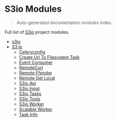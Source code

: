 # S3io Modules

> Auto-generated documentation modules index.

Full list of [S3io](README.md#s3io) project modules.

- [s3io](README.md#s3io)
- [S3 Io](s3_io/index.md#s3-io)
    - [Celeryconfig](s3_io/celeryconfig.md#celeryconfig)
    - [Create Url To Filesystem Task](s3_io/create_url_to_filesystem_task.md#create-url-to-filesystem-task)
    - [Event Consumer](s3_io/event_consumer.md#event-consumer)
    - [RemoteCurl](s3_io/remote_curl.md#remotecurl)
    - [Remote Ffprobe](s3_io/remote_ffprobe.md#remote-ffprobe)
    - [Remote Get Local](s3_io/remote_get_local.md#remote-get-local)
    - [S3io Api](s3_io/s3io_api.md#s3io-api)
    - [S3io Input](s3_io/s3io_input.md#s3io-input)
    - [S3io Tasks](s3_io/s3io_tasks.md#s3io-tasks)
    - [S3io Tools](s3_io/s3io_tools.md#s3io-tools)
    - [S3io Worker](s3_io/s3io_worker.md#s3io-worker)
    - [Scalable Worker](s3_io/scalable_worker.md#scalable-worker)
    - [Task Info](s3_io/task_info.md#task-info)
